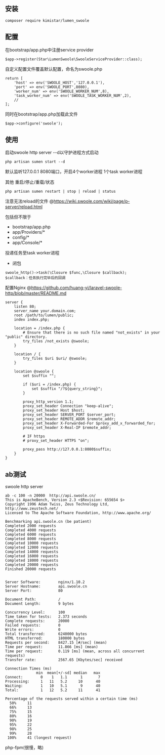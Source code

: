 ## 安装
```
composer require kimistar/lumen_swoole
```

## 配置

在bootstrap/app.php中注册service provider
```
$app->register(Star\LumenSwoole\SwooleServiceProvider::class);
```

自定义配置文件覆盖默认配置，命名为swoole.php
```
return [
    'host' => env('SWOOLE_HOST','127.0.0.1'),
    'port' => env('SWOOLE_PORT',8080),
    'worker_num' => env('SWOOLE_WORKER_NUM',8),
    'task_worker_num' => env('SWOOLE_TASK_WORKER_NUM',2),
    //
];
```
同时在bootstrap/app.php加载此文件

```
$app->configure('swoole');
```

## 使用

启动swoole http server --d以守护进程方式启动
```
php artisan sumen start --d
```
默认监听127.0.0.1 8080端口，开启4个worker进程 1个task worker进程

其他 重启/停止/重载/状态

```
php artisan sumen restart | stop | reload | status
```

注意无法reload的文件 @https://wiki.swoole.com/wiki/page/p-server/reload.html

包括但不限于
- bootstrap/app.php
- app/Providers/*
- config/*
- app/Console/*

投递任务至task worker进程
- 闭包
```
swoole_http()->task(\Closure $func,\Closure $callback);
$callback：任务执行完毕后的回调
```

配置Nginx @https://github.com/huang-yi/laravel-swoole-http/blob/master/README.md

```nginx
server {
    listen 80;
    server_name your.domain.com;
    root /path/to/lumen/public;
    index index.php;

    location = /index.php {
        # Ensure that there is no such file named "not_exists" in your "public" directory.
        try_files /not_exists @swoole;
    }

    location / {
        try_files $uri $uri/ @swoole;
    }

    location @swoole {
        set $suffix "";
        
        if ($uri = /index.php) {
            set $suffix "/?${query_string}";
        }
    
        proxy_http_version 1.1;
        proxy_set_header Connection "keep-alive";
        proxy_set_header Host $host;
        proxy_set_header SERVER_PORT $server_port;
        proxy_set_header REMOTE_ADDR $remote_addr;
        proxy_set_header X-Forwarded-For $proxy_add_x_forwarded_for;
        proxy_set_header X-Real-IP $remote_addr;

        # IF https
        # proxy_set_header HTTPS "on";

        proxy_pass http://127.0.0.1:8080$suffix;
    }
}
```

## ab测试
 
swoole http server

```
ab -c 100 -n 20000  http://api.swoole.cn/
This is ApacheBench, Version 2.3 <$Revision: 655654 $>
Copyright 1996 Adam Twiss, Zeus Technology Ltd, http://www.zeustech.net/
Licensed to The Apache Software Foundation, http://www.apache.org/
  
Benchmarking api.swoole.cn (be patient)
Completed 2000 requests
Completed 4000 requests
Completed 6000 requests
Completed 8000 requests
Completed 10000 requests
Completed 12000 requests
Completed 14000 requests
Completed 16000 requests
Completed 18000 requests
Completed 20000 requests
Finished 20000 requests
  
  
Server Software:        nginx/1.10.2
Server Hostname:        api.swoole.cn
Server Port:            80
  
Document Path:          /
Document Length:        9 bytes
  
Concurrency Level:      100
Time taken for tests:   2.373 seconds
Complete requests:      20000
Failed requests:        0
Write errors:           0
Total transferred:      6240000 bytes
HTML transferred:       180000 bytes
Requests per second:    8427.15 [#/sec] (mean)
Time per request:       11.866 [ms] (mean)
Time per request:       0.119 [ms] (mean, across all concurrent requests)
Transfer rate:          2567.65 [Kbytes/sec] received
  
Connection Times (ms)
              min  mean[+/-sd] median   max
Connect:        0    1   1.1      1       7
Processing:     1   11   5.2     10      40
Waiting:        1   10   5.1      9      40
Total:          1   12   5.2     11      41
  
Percentage of the requests served within a certain time (ms)
  50%     11
  66%     13
  75%     15
  80%     16
  90%     19
  95%     22
  98%     25
  99%     28
 100%     41 (longest request)
```
php-fpm(很慢，略)
